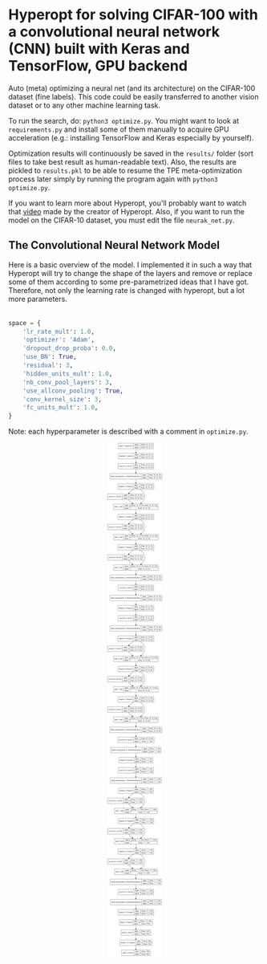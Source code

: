 # Hyperopt for solving CIFAR-100 with a convolutional neural network (CNN) built with Keras and TensorFlow, GPU backend

Auto (meta) optimizing a neural net (and its architecture) on the CIFAR-100 dataset (fine labels). This code could be easily transferred to another vision dataset or to any other machine learning task. 

To run the search, do: `python3 optimize.py`. You might want to look at `requirements.py` and install some of them manually to acquire GPU acceleration (e.g.: installing TensorFlow and Keras especially by yourself). 

Optimization results will continuously be saved in the `results/` folder (sort files to take best result as human-readable text). 
Also, the results are pickled to `results.pkl` to be able to resume the TPE meta-optimization process later simply by running the program again with `python3 optimize.py`. 

If you want to learn more about Hyperopt, you'll probably want to watch that [video](https://www.youtube.com/watch?v=tteE_Vtmrv4) made by the creator of Hyperopt. Also, if you want to run the model on the CIFAR-10 dataset, you must edit the file `neurak_net.py`. 


## The Convolutional Neural Network Model

Here is a basic overview of the model. I implemented it in such a way that Hyperopt will try to change the shape of the layers and remove or replace some of them according to some pre-parametrized ideas that I have got. Therefore, not only the learning rate is changed with hyperopt, but a lot more parameters. 

```python

space = {
    'lr_rate_mult': 1.0,
    'optimizer': 'Adam',
    'dropout_drop_proba': 0.0,
    'use_BN': True,
    'residual': 3,
    'hidden_units_mult': 1.0,
    'nb_conv_pool_layers': 3,
    'use_allconv_pooling': True,
    'conv_kernel_size': 3,
    'fc_units_mult': 1.0,
}

```

Note: each hyperparameter is described with a comment in `optimize.py`.

<p align="center">
  <img src="model_demo.png">
</p>
